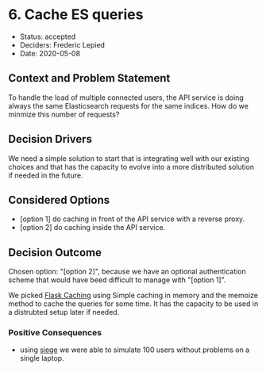 # 6. Cache ES queries

* Status: accepted
* Deciders: Frederic Lepied
* Date: 2020-05-08

## Context and Problem Statement

To handle the load of multiple connected users, the API service is
doing always the same Elasticsearch requests for the same indices. How
do we minmize this number of requests?

## Decision Drivers

We need a simple solution to start that is integrating well with our
existing choices and that has the capacity to evolve into a more
distributed solution if needed in the future.

## Considered Options

* [option 1] do caching in front of the API service with a reverse proxy.
* [option 2] do caching inside the API service.

## Decision Outcome

Chosen option: "[option 2]", because we have an optional
authentication scheme that would have beed difficult to manage with
"[option 1]".

We picked [Flask Caching](https://pythonhosted.org/Flask-Caching/)
using Simple caching in memory and the memoize method to cache the
queries for some time. It has the capacity to be used in a distrubted
setup later if needed.

### Positive Consequences

* using [siege](https://github.com/JoeDog/siege) we were able to
  simulate 100 users without problems on a single laptop.
